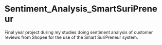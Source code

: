 # Sentiment_Analysis_SmartSuriPreneur
Final year project during my studies doing sentiment analysis of customer reviews from Shopee for the use of the Smart SuriPreneur system.
